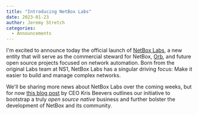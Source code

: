 ```yaml
---
title: "Introducing NetBox Labs"
date: 2023-01-23
author: Jeremy Stretch
categories:
  - Announcements
---
```

I'm excited to announce today the official launch of [NetBox Labs](https://netboxlabs.com/), a new entity that will serve as the commercial steward for NetBox, [Orb](https://orb.community/), and future open source projects focused on network automation. Born from the original Labs team at NS1, NetBox Labs has a singular driving focus: Make it easier to build and manage complex networks.

We'll be sharing more news about NetBox Labs over the coming weeks, but for now [this blog post](https://netboxlabs.com/blog/netbox-labs-announcement) by CEO Kris Beevers outlines our initiative to bootstrap a truly _open source native_ business and further bolster the development of NetBox and its community.

